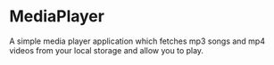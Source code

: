 # MediaPlayer
A simple media player application which fetches mp3 songs and mp4 videos from your local storage and allow you to play.
